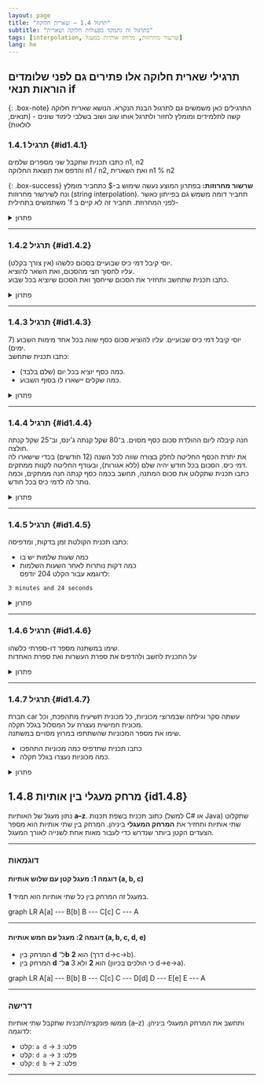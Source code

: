 ```yaml
---
layout: page 
title: "תרגול 1.4 – שארית חלוקה" 
subtitle: "בתרגול זה נתמקד בפעולות חלוקה ושארית"
tags: [interpolation, שרשור מחרוזות, מרחק אותיות במעגל]
lang: he
---
```


<!-- https://chatgpt.com/c/68009c2e-f948-800e-bec6-8222041d0f33 -->

## תרגילי שארית חלוקה אלו פתירים גם לפני שלומדים הוראות תנאי if

{: .box-note}
התרגילים כאן משמשים גם לתרגול הבנת הנקרא. הנושא שארית חלוקה קשה לתלמידים ומומלץ לחזור ולתרגל אותו שוב ושוב בשלבי לימוד שונים - (תנאים, לולאות)

### תרגיל 1.4.1 {#id1.4.1}

כתבו תכנית שתקבל שני מספרים שלמים n1, n2  
והדפס את תוצאת החלוקה n1 / n2, ואת השארית n1 % n2

{: .box-success}
**שרשור מחרוזות:** בפתרון המוצע נעשה שימוש ב-$ כתחביר מומלץ ונח לשירשור מחרוזות (string interpolation). תחביר דומה משמש גם בפייתון כאשר משתמשים בתחילית 'f לפני המחרוזת. תחביר זה לא קיים ב-

<details><summary>פתרון</summary>

{% highlight csharp linenos %}
int n1 = 17; // example value
int n2 = 4;  // example value

int quotient = n1 / n2; // calculate integer division
int remainder = n1 % n2; // calculate remainder

Console.WriteLine($"Quotient: {quotient}, Remainder: {remainder}");
{% endhighlight %}


</details>

---

### תרגיל 1.4.2 {#id1.4.2}

יוסי קיבל דמי כיס שבועיים בסכום כלשהו (אין צורך בקלט).  
עליו לחסוך חצי מהסכום, ואת השאר להוציא.  
כתבו תכנית שתחשב ותחזיר את הסכום שייחסך ואת הסכום שיוציא בכל שבוע.

<details><summary>פתרון</summary>

{% highlight csharp linenos %}
int total = 120; // example amount

int save = total / 2; // save half
int spend = total - save; // the rest is for spending

Console.WriteLine($"Saved: {save}, Spent: {spend}");
{% endhighlight %}

{: .box-success}
**שרשור מחרוזות:** בפתרון זה נעשה שימוש ב-$ כתחביר מומלץ ונח לשירשור מחרוזות (string interpolation). תחביר דומה משמש גם בפייתון כאשר משתמשים בתחילית 'f לפני המחרוזת. תחביר זה לא קיים ב-

</details>

---

### תרגיל 1.4.3 {#id1.4.3}

יוסי קיבל דמי כיס שבועיים. עליו להוציא סכום כסף שווה בכל אחד מימות השבוע (7 ימים).  
כתבו תכנית שתחשב:  
- כמה כסף יוציא בכל יום (שלם בלבד).  
- כמה שקלים יישארו לו בסוף השבוע.

<details><summary>פתרון</summary>

{% highlight csharp linenos %}
int money = 53; // example value

int perDay = money / 7; // integer division for daily spending
int leftover = money % 7; // what's left after division

Console.WriteLine($"Per day: {perDay}, Leftover: {leftover}");
{% endhighlight %}

</details>

---

### תרגיל 1.4.4 {#id1.4.4}

חנה קיבלה ליום ההולדת סכום כסף מסוים. ב־80 שקל קנתה ג’ינס, וב־25 שקל קנתה חולצה.  
את יתרת הכסף החליטה לחלק בצורה שווה לכל השנה (12 חודשים) בכדי שישארו לה דמי כיס. הסכום בכל חודש יהיה שלם (ללא אגורות), ובעודף החליטה לקנות ממתקים.  
כתבו תכנית שתקלוט את סכום המתנה, תחשב בכמה כסף קנתה חנה ממתקים, וכמה נותר לה לדמי כיס בכל חודש.

<details><summary>פתרון</summary>

{% highlight csharp linenos %}
int gift = 250; // example value
int jeans = 80;
int shirt = 25;

int left = gift - jeans - shirt; // money left after shopping
int monthly = left / 12; // full shekels per month
int candy = left % 12; // leftover goes to candy

Console.WriteLine($"Monthly allowance: {monthly}, Candy: {candy}");
{% endhighlight %}

</details>

---

### תרגיל 1.4.5 {#id1.4.5}

כתבו תכנית הקולטת זמן בדקות, ומדפיסה:
- כמה שעות שלמות יש בו  
- כמה דקות נותרות לאחר השעות השלמות  
לדוגמא עבור הקלט 204 יודפס:  

```
3 minutes and 24 seconds
```


<details><summary>פתרון</summary>

{% highlight csharp linenos %}
int totalMinutes = 204; // example

int hours = totalMinutes / 60; // full hours
int minutes = totalMinutes % 60; // remaining minutes

Console.WriteLine($"{hours} minutes and {minutes} seconds");
{% endhighlight %}

</details>

---

### תרגיל 1.4.6 {#id1.4.6}

שימו במשתנה מספר דו-ספרתי כלשהו.  
על התכנית לחשב ולהדפיס את ספרת העשרות ואת ספרת האחדות

<details><summary>פתרון</summary>

{% highlight csharp linenos %}
int number = 47; // example two-digit number

int tens = number / 10; // extract tens digit
int ones = number % 10; // extract ones digit

Console.WriteLine($"Tens: {tens}, Ones: {ones}");
{% endhighlight %}

</details>

---

### תרגיל 1.4.7 {#id1.4.7}

חברת car עשתה סקר וגילתה שבמרוצי מכוניות, כל מכונית תשיעית מתהפכת, וכל מכונית חמישית נעצרת על המסלול בגלל תקלה.  
שימו את מספר המכוניות שהשתתפו במרוץ מסויים במשתנה.  
- כתבו תכנית שתדפיס כמה מכוניות התהפכו  
- כמה מכוניות נעצרו בגלל תקלה.

<details><summary>פתרון</summary>

{% highlight csharp linenos %}
int totalCars = 180; // example value

int flipped = totalCars / 9; // every 9th car flips
int stopped = totalCars / 5; // every 5th car stops

Console.WriteLine($"Flipped cars: {flipped}");
Console.WriteLine($"Stopped cars: {stopped}");
{% endhighlight %}

</details>



## 1.4.8 מרחק מעגלי בין אותיות {id1.4.8}

נתון מעגל של האותיות **a–z**.
כתוב תכנית בשפת תכנות (למשל C# או Java) שתקלוט שתי אותיות ותחזיר את **המרחק המעגלי** ביניהן.
המרחק בין שתי אותיות הוא מספר הצעדים הקטן ביותר שנדרש כדי לעבור מאות אחת לשנייה לאורך המעגל.

---

### דוגמאות

#### דוגמה 1: מעגל קטן עם שלוש אותיות (a, b, c)

במעגל זה המרחק בין כל שתי אותיות הוא תמיד **1**.

<div class="mermaid">
graph LR
    A[a] --- B[b]
    B --- C[c]
    C --- A
</div>

---

#### דוגמה 2: מעגל עם חמש אותיות (a, b, c, d, e)

* המרחק בין **d** ל־**b** הוא **2** (דרך d→c→b).
* המרחק בין **d** ל־**a** הוא **2** ולא 3 (כי הולכים בכיוון d→e→a).

<div class="mermaid">
graph LR
    A[a] --- B[b]
    B --- C[c]
    C --- D[d]
    D --- E[e]
    E --- A
</div>

---

### דרישה

ממשו פונקציה/תכנית שתקבל שתי אותיות (a–z) ותחשב את המרחק המעגלי ביניהן.
לדוגמה:

* קלט: `a d` → פלט: `3`
* קלט: `d a` → פלט: `3`
* קלט: `d b` → פלט: `2`

---


